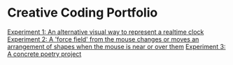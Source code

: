 # Creative Coding Portfolio

[Experiment 1: An alternative visual way to represent a realtime clock](Experiment1.md)
[Experiment 2: A 'force field' from the mouse changes or moves an arrangement of shapes when the mouse is near or over them](Experiment2.md)
[Experiment 3: A concrete poetry project](Experiment3.md)
